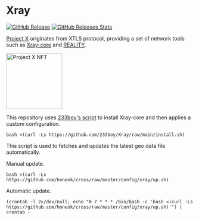 # Xray

[![GitHub Release](https://img.shields.io/github/v/tag/XTLS/Xray-core?style=flat-square&label=release&logo=github&color=blue)](https://github.com/XTLS/Xray-core/releases)
[![GitHub Releases Stats](https://img.shields.io/github/downloads/XTLS/Xray-core/total.svg?style=flat-square&label=downloads&logo=github&color=blue)](https://somsubhra.github.io/github-release-stats/?username=XTLS&repository=Xray-core)

[Project X][1] originates from XTLS protocol, providing a set of network tools such as [Xray-core][2] and [REALITY][3].

<img src="https://raw2.seadn.io/ethereum/0x5ee362866001613093361eb8569d59c4141b76d1/7fa9ce900fb39b44226348db330e32/8b7fa9ce900fb39b44226348db330e32.svg" alt="Project X NFT" width="150"/>

This repository uses [233boy's script][4] to install Xray-core and then applies a custom configuration.

```shell
bash <(curl -Ls https://github.com/233boy/Xray/raw/main/install.sh)
```

This script is used to fetches and updates the latest geo data file automatically.

Manual update.

```shell
bash <(curl -Ls https://github.com/honeok/cross/raw/master/config/xray/up.sh)
```

Automatic update.

```shell
(crontab -l 2>/dev/null; echo "0 7 * * * /bin/bash -c 'bash <(curl -Ls https://github.com/honeok/cross/raw/master/config/xray/up.sh)'") | crontab -
```

[1]: https://github.com/XTLS
[2]: https://github.com/XTLS/Xray-core
[3]: https://github.com/XTLS/REALITY
[4]: https://github.com/233boy/Xray

